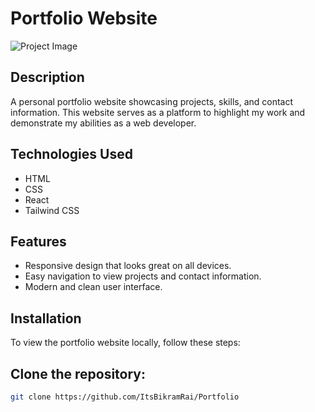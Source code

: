 # Portfolio Website

![Project Image](project3)

## Description
A personal portfolio website showcasing projects, skills, and contact information. This website serves as a platform to highlight my work and demonstrate my abilities as a web developer.

## Technologies Used
- HTML
- CSS
- React
- Tailwind CSS

## Features
- Responsive design that looks great on all devices.
- Easy navigation to view projects and contact information.
- Modern and clean user interface.

## Installation
To view the portfolio website locally, follow these steps:

## Clone the repository:
   ```bash
   git clone https://github.com/ItsBikramRai/Portfolio
